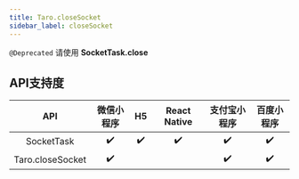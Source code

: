 ```yaml
---
title: Taro.closeSocket
sidebar_label: closeSocket
---
```



`@Deprecated` 请使用 **SocketTask.close**



## API支持度


| API | 微信小程序 | H5 | React Native | 支付宝小程序 | 百度小程序 |
| :-: | :-: | :-: | :-: | :-: | :-: |
| SocketTask | ✔️ | ✔️ | ✔️ | ✔️ | ✔️ |
| Taro.closeSocket | ✔️ |  |  | ✔️ | ✔️ |

